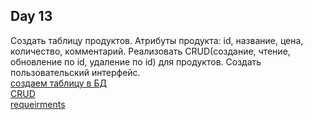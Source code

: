 ## Day 13 
Создать таблицу продуктов. Атрибуты продукта: id, название, цена, количество, 
комментарий. Реализовать CRUD(создание, чтение, обновление по id, удаление по id) 
для продуктов. Создать пользовательский интерфейс. \
[создаем таблицу в БД](https://github.com/igotbitches/teachmeskills/tree/master/day13/homework_create_table.py) \
[CRUD](https://github.com/igotbitches/teachmeskills/tree/master/day13/homework_sql.py) \
[requeirments](https://github.com/igotbitches/teachmeskills/tree/master/day13/requeirments.txt) 
